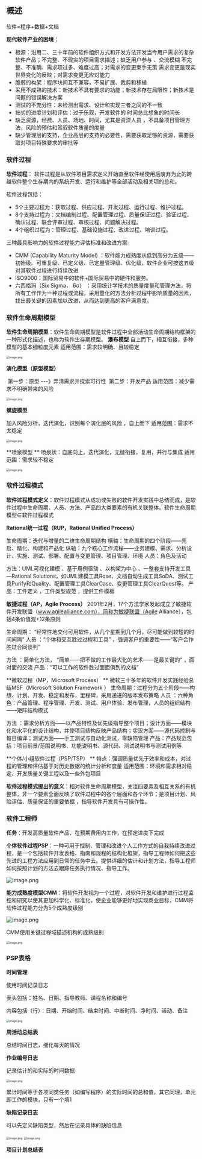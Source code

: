 ## 概述

软件=程序+数据+文档

**现代软件产业的困境**：

* 根源：沿用二、三十年前的软件组织方式和开发方法开发当今用户需求的复杂软件产品；不完整、不现实的项目需求描述；缺乏用户参与 、交流模糊    不完整、不准确、需求项过多、难度过高；对需求的变更束手无策 需求变更是现实世界变化的反映；对需求变更无应对能力 
* 脆弱的构架：程序块间互不兼容，不易扩展、裁剪和移植
* 采用不成熟的技术：新技术不具有要求的功能；新技术存在局限性；新技术是问题的错误解决方案
* 测试的不充分性：未检测出需求、设计和实现三者之间的不一致
* 拙劣的进度计划和评估：过于乐观，开发软件的 时间总比想象的时间长
*  缺乏资源，经费、人员、场地、时间，尤其是资深人员 ，不具备项目管理方法，风险的预估和驾驭软件质量的度量
* 缺少管理层的支持，企业高层的支持的必要性，需要获取足够的资源，需要获取对项目特殊要求的审批等

### 软件过程

**软件过程**： 软件过程是从软件项目需求定义开始直至软件经使用后废弃为止的跨越软件整个生存期内的系统开发、运行和维护等全部活动及相关项的总和。

软件过程包括：

* 5个主要过程为：获取过程、供应过程、开发过程、运行过程、维护过程。
* 8个支持过程为：文档编制过程、配置管理过程、质量保证过程、验证过程、确认过程、联合评审过程、审核过程、问题解决过程。
* 4个组织过程为：管理过程、基础设施过程、改进过程、培训过程。 

三种最具影响力的软件过程能力评估标准和改进方案:

* CMM (Capability Maturity Model) ：软件能力成熟度从低到高分为五级——初始级、可重复级、已定义级、已定量管理级、优化级，软件企业可按这五级对其软件过程进行持续改进
* ISO9000：国际贸易中的软件+国际贸易中的硬件和服务。 
* 六西格玛（Six Sigma， 6σ） ：采用统计学技术的质量度量和管理方法，将所有工作作为一种过程或流程，采用量化的方法分析过程中影响质量的因素，找出最关键的因素加以改进，从而达到更高的客户满意度。

### 软件生命周期模型

**软件生命周期模型**：软件生命周期模型是软件过程中全部活动生命周期结构框架的一种形式化描述，也称为软件生存期模型。 
**瀑布模型**
自上而下，相互衔接，多种模型的基本细粒度元素
适用范围：需求较明确、且较稳定      

<img src="https://i.loli.net/2020/02/25/mCn7jfYpXaISDl4.png" alt="image.png" style="zoom: 50%;" />

**演化模型（原型模型）**

​	第一步：原型 ---》弄清需求并探索可行性 
​	第二步：开发产品 
适用范围：减少需求不明确带来的风险 

<img src="https://i.loli.net/2020/02/25/pfTRPbNmXkBrtc9.png" alt="image.png" style="zoom:50%;" />

**螺旋模型**

加入风险分析，迭代演化，识别每个演化层的风险 ，自上而下
适用范围：需求不太稳定 

<img src="https://i.loli.net/2020/02/25/8MoqRiyaYsATOUV.png" alt="image.png" style="zoom:50%;" />

**喷泉模型 **
喷泉状：自底向上，迭代演化，无缝衔接，复用，并行与集成 
适用范围：需求较不稳定

<img src="https://i.loli.net/2020/02/25/iNa9TLtc8Rg6EfD.png" alt="image.png" style="zoom:50%;" />

### 软件过程模式

**软件过程模式定义**：软件过程模式从成功或失败的软件开发实践中总结而成，是软件过程中生命周期、人员、方法、产品四大类要素的有机关联整体。软件生命周期模型∈软件过程模式

**Rational统一过程（RUP，Rational Unified Process）**

生命周期：迭代与增量的二维生命周期结构
横轴：生命周期的四个阶段——先启、精化、构建和产品化
纵轴：九个核心工作流程——业务建模、需求、分析设计、实施、测试、部署、配置与变更管理、项目管理、环境 
人员：角色及活动 	

方法：UML可视化建模 、基于用例驱动 、以构架为中心 、一整套支持开发工具—Rational Solutions，如UML建模工具Rose、文档自动生成工具SoDA、测试工具Purify和Quality、配置管理工具ClearCase、变更管理工具ClearQuest等。
产品：工件定义 ，工件类型规范 ，提供工件模板

**敏捷过程（AP，Agile Process）**
2001年2月，17个方法学家发起成立了敏捷软件开发联盟（www.agilealliance.com），简称为敏捷联盟（Agile Alliance），包括4条价值观+12条原则

生命周期： “经常性地交付可用软件，从几个星期到几个月，尽可能做到较短的时间间隔” 
人员 ：“个体和交互胜过过程和工具” ，强调客户的重要性——“客户合作胜过合同谈判”

方法 ：简单化方法， “简单——把不做的工作最大化的艺术——是最关键的”  ，面对面的交流 
产品：“可以工作的软件胜过面面俱到的文档” 

**微软过程（MP，Microsoft Process） **
微软三十多年的软件开发实践经验总结MSF（Microsoft Solution Framework ）
生命周期：过程分为五个阶段——构想、计划、开发、稳定和发布，里程碑，采用递进的版本发布策略
人员 ：六种角色：产品管理、程序管理、开发、测试、用户体验、发布管理，人员的组织结构 ——矩阵结构模式

方法 ：需求分析方面——以产品特性及优先级指导整个项目；设计方面——模块化和水平化的设计结构，并使项目结构反映产品结构；实现方面——源代码控制与每日编译；测试方面——手工测试与自动化测试，零缺陷管理 
产品：产品规范包括：项目前景/范围说明书、功能说明书、源代码、测试说明书与测试用例等  

**个体/小组软件过程（PSP/TSP） **
特点：强调质量优先于效率和成本，对过程的管理和评估基于对历史数据的统计分析和度量 
适用范围：环境和需求相对稳定、开发质量关键工程以及一些外包项目

**软件过程模式提出的意义**：相对软件生命周期模型，关注四要素及相互关系的有机整体，非一个要素全面反映了软件过程中的各个层面和各个环节；是项目计划、风险评估、质量保证的重要依据 ，指导软件开发具有可操作性。

### 软件工程师

**任务**：开发高质量软件产品、在预期费用内工作，在预定进度下完成

**个体软件过程PSP**：一种可用于控制、管理和改进个人工作方式的自我持续改进过程，是一个包括软件开发表格、指南和规程的结构化框架，指导工程师如何把这些先进的工程方法应用到日常的任务中去。提供详细的估计和计划方法，指导工程师如何按照计划的方法去跟踪任务执行情况、指导工作。

![image.png](https://i.loli.net/2020/03/04/9cDnYx5QNijJ7sT.png)

**能力成熟度模型CMM**：将软件开发视为一个过程，对软件开发和维护进行过程监控和研究以使其更加科学化、标准化，使企业能够更好地实现商业目标，CMM将软件过程能力分为5个成熟度级别

![image.png](https://i.loli.net/2020/03/04/4HhOXIMx76ZVjgS.png)

CMM使用关键过程域描述机构的成熟级别

<img src="https://i.loli.net/2020/03/04/RBCacJQyhGumTEp.png" alt="image.png" style="zoom:50%;" />

### PSP表格

**时间管理**

使用时间记录日志

表头包括：姓名、日期、指导教师、课程名称和编号

内容包括（行）：日期、开始时间、结束时间、中断时间、净时间、活动、备注

<img src="https://i.loli.net/2020/03/04/dU8Jrjem64ZXoTP.png" alt="image.png" style="zoom:50%;" />

**周活动总结表**

总结时间日志，细化每天的情况

**作业编号日志**

记录估计的和实际的时间数据

<img src="https://i.loli.net/2020/03/04/wmORiG62zqrlIZf.png" alt="image.png" style="zoom:50%;" />

累计时间等于各项同类任务（如编写程序）的实际时间的总和值，其它同理，单元即工作的模块，只有一个填1

**缺陷记录日志**

可以先定义缺陷类型，然后在记录具体的缺陷信息

<img src="https://i.loli.net/2020/03/04/ERqUsXb7yk6plOj.png" alt="image.png" style="zoom:50%;" />

<img src="https://i.loli.net/2020/03/04/SYXgj8zhMu1NtG9.png" alt="image.png" style="zoom:50%;" />



**项目计划总结表**

